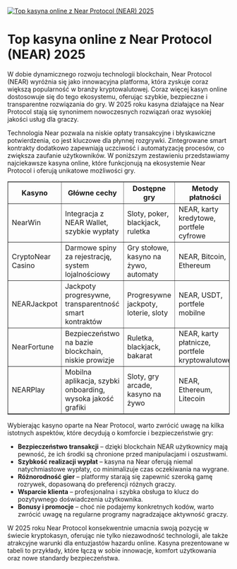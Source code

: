 [![Top kasyna online z Near Protocol (NEAR) 2025](https://123-caf.pages.dev/gitsignup.png)](https://vrmoo.ru/Bt82HjjY)

<h1>Top kasyna online z Near Protocol (NEAR) 2025</h1> <p>W dobie dynamicznego rozwoju technologii blockchain, Near Protocol (NEAR) wyróżnia się jako innowacyjna platforma, która zyskuje coraz większą popularność w branży kryptowalutowej. Coraz więcej kasyn online dostosowuje się do tego ekosystemu, oferując szybkie, bezpieczne i transparentne rozwiązania do gry. W 2025 roku kasyna działające na Near Protocol stają się synonimem nowoczesnych rozwiązań oraz wysokiej jakości usług dla graczy.</p> <p>Technologia Near pozwala na niskie opłaty transakcyjne i błyskawiczne potwierdzenia, co jest kluczowe dla płynnej rozgrywki. Zintegrowane smart kontrakty dodatkowo zapewniają uczciwość i automatyzację procesów, co zwiększa zaufanie użytkowników. W poniższym zestawieniu przedstawiamy najciekawsze kasyna online, które funkcjonują na ekosystemie Near Protocol i oferują unikatowe możliwości gry.</p>  <table border="1" cellpadding="8" cellspacing="0" style="border-collapse: collapse; width: 100%;">   <thead>     <tr>       <th>Kasyno</th>       <th>Główne cechy</th>       <th>Dostępne gry</th>       <th>Metody płatności</th>       <th>Obsługa klienta</th>     </tr>   </thead>   <tbody>     <tr>       <td>NearWin</td>       <td>Integracja z NEAR Wallet, szybkie wypłaty</td>       <td>Sloty, poker, blackjack, ruletka</td>       <td>NEAR, karty kredytowe, portfele cyfrowe</td>       <td>24/7 czat, email</td>     </tr>     <tr>       <td>CryptoNear Casino</td>       <td>Darmowe spiny za rejestrację, system lojalnościowy</td>       <td>Gry stołowe, kasyno na żywo, automaty</td>       <td>NEAR, Bitcoin, Ethereum</td>       <td>Live chat, telefon</td>     </tr>     <tr>       <td>NEARJackpot</td>       <td>Jackpoty progresywne, transparentność smart kontraktów</td>       <td>Progresywne jackpoty, loterie, sloty</td>       <td>NEAR, USDT, portfele mobilne</td>       <td>FAQ, wsparcie emailowe</td>     </tr>     <tr>       <td>NearFortune</td>       <td>Bezpieczeństwo na bazie blockchain, niskie prowizje</td>       <td>Ruletka, blackjack, bakarat</td>       <td>NEAR, karty płatnicze, portfele kryptowalutowe</td>       <td>24/7 chat, formularz kontaktowy</td>     </tr>     <tr>       <td>NEARPlay</td>       <td>Mobilna aplikacja, szybki onboarding, wysoka jakość grafiki</td>       <td>Sloty, gry arcade, kasyno na żywo</td>       <td>NEAR, Ethereum, Litecoin</td>       <td>Live chat, email</td>     </tr>   </tbody> </table>  <p>Wybierając kasyno oparte na Near Protocol, warto zwrócić uwagę na kilka istotnych aspektów, które decydują o komforcie i bezpieczeństwie gry:</p> <ul>   <li><strong>Bezpieczeństwo transakcji</strong> – dzięki blockchain NEAR użytkownicy mają pewność, że ich środki są chronione przed manipulacjami i oszustwami.</li>   <li><strong>Szybkość realizacji wypłat</strong> – kasyna na Near oferują niemal natychmiastowe wypłaty, co minimalizuje czas oczekiwania na wygrane.</li>   <li><strong>Różnorodność gier</strong> – platformy starają się zapewnić szeroką gamę rozrywek, dopasowaną do preferencji różnych graczy.</li>   <li><strong>Wsparcie klienta</strong> – profesjonalna i szybka obsługa to klucz do pozytywnego doświadczenia użytkownika.</li>   <li><strong>Bonusy i promocje</strong> – choć nie podajemy konkretnych kodów, warto zwrócić uwagę na regularne programy nagradzające aktywność graczy.</li> </ul>  <p>W 2025 roku Near Protocol konsekwentnie umacnia swoją pozycję w świecie kryptokasyn, oferując nie tylko niezawodność technologii, ale także atrakcyjne warunki dla entuzjastów hazardu online. Kasyna prezentowane w tabeli to przykłady, które łączą w sobie innowacje, komfort użytkowania oraz nowe standardy bezpieczeństwa.</p>